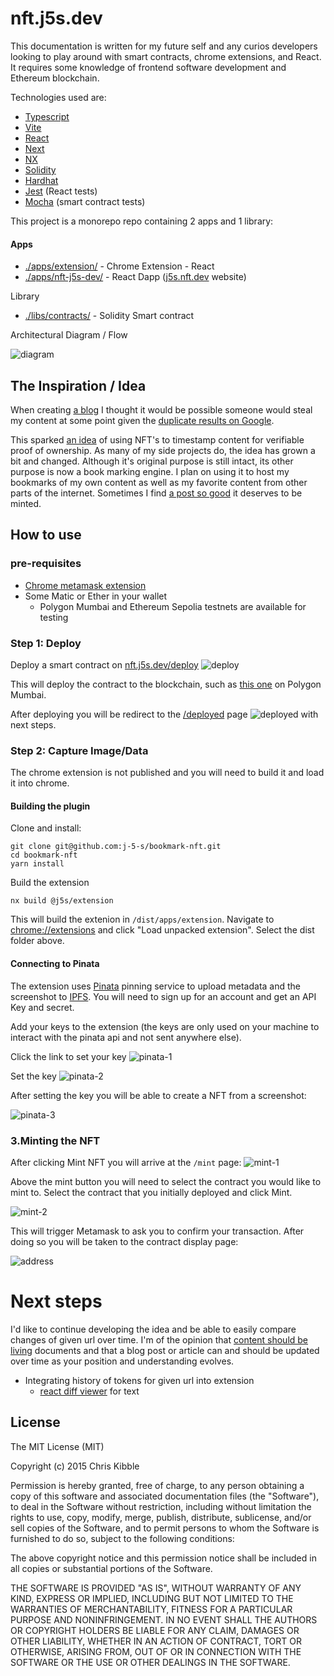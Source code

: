 # nft.j5s.dev

This documentation is written for my future self and any curios developers looking to play around with smart contracts, chrome extensions, and React. It requires some knowledge of frontend software development and Ethereum blockchain.

Technologies used are:

- [Typescript](https://www.typescriptlang.org/)
- [Vite](https://vitejs.dev/)
- [React](https://react.dev/)
- [Next](https://nextjs.org/)
- [NX](https://nx.dev/)
- [Solidity](https://soliditylang.org/)
- [Hardhat](https://hardhat.org/)
- [Jest](https://jestjs.io/) (React tests)
- [Mocha](https://mochajs.org/) (smart contract tests)

This project is a monorepo repo containing 2 apps and 1 library:

#### Apps

- [./apps/extension/](./apps/extension/) - Chrome Extension - React
- [./apps/nft-j5s-dev/](./apps/nft-j5s-dev/) - React Dapp ([j5s.nft.dev](https://nft.j5s.dev/) website)

Library

- [./libs/contracts/](./libs/contracts/) - Solidity Smart contract

Architectural Diagram / Flow

![diagram](docs/nft.j5s.dev.jpg)

## The Inspiration / Idea

When creating [a blog](https://www.j5s.dev/blog) I thought it would be possible someone would steal my content at some point given the [duplicate results on Google](https://www.searchenginejournal.com/google-answers-why-entire-top-10-is-stolen-content/434317/#close).

This sparked [an idea](https://www.j5s.dev/blog/nft-copyright-extension) of using NFT's to timestamp content for verifiable proof of ownership. As many of my side projects do, the idea has grown a bit and changed. Although it's original purpose is still intact, its other purpose is now a book marking engine. I plan on using it to host my bookmarks of my own content as well as my favorite content from other parts of the internet. Sometimes I find [a post so good](https://jacob.energy/hyperstructures.html) it deserves to be minted.

## How to use

### pre-requisites

- [Chrome metamask extension](https://chrome.google.com/webstore/detail/metamask/nkbihfbeogaeaoehlefnkodbefgpgknn)
- Some Matic or Ether in your wallet
  - Polygon Mumbai and Ethereum Sepolia testnets are available for testing

### Step 1: Deploy

Deploy a smart contract on [nft.j5s.dev/deploy](https://nft.j5s.dev/deploy)
![deploy](docs/deploy.png)

This will deploy the contract to the blockchain, such as [this one](https://mumbai.polygonscan.com/address/0x979cee72252fdef80ce7f2563f7cf0fddd3ad2be) on Polygon Mumbai.

After deploying you will be redirect to the [/deployed](https://nft.j5s.dev/deployed?transactionHash=0x354eff21480f9ebe1b0a49d296a86ddcc51744829caecaa1305a061c54aba436&contractAddress=0x979cee72252fdef80ce7f2563f7cf0fddd3ad2be) page
![deployed](./docs/deployed.png) with next steps.

### Step 2: Capture Image/Data

The chrome extension is not published and you will need to build it and load it into chrome.

#### Building the plugin

Clone and install:

```
git clone git@github.com:j-5-s/bookmark-nft.git
cd bookmark-nft
yarn install
```

Build the extension

```
nx build @j5s/extension
```

This will build the extenion in `/dist/apps/extension`.
Navigate to [chrome://extensions](chrome://extensions) and click "Load unpacked extension". Select the dist folder above.

#### Connecting to Pinata

The extension uses [Pinata](https://www.pinata.cloud/) pinning service to upload metadata and the screenshot to [IPFS](https://ipfs.tech/). You will need to sign up for an account and get an API Key and secret.

Add your keys to the extension (the keys are only used on your machine to interact with the pinata api and not sent anywhere else).

Click the link to set your key
![pinata-1](./docs/pinata-1.png)

Set the key
![pinata-2](./docs/pinata-2.png)

After setting the key you will be able to create a NFT from a screenshot:

![pinata-3](./docs/pinata-3.png)

### 3.Minting the NFT

After clicking Mint NFT you will arrive at the `/mint` page:
![mint-1](docs/mint-1.png)

Above the mint button you will need to select the contract you would like to mint to. Select the contract that you initially deployed and click Mint.

![mint-2](./docs/mint-2.png)

This will trigger Metamask to ask you to confirm your transaction. After doing so you will be taken to the contract display page:

![address](./docs/address-1.png)

# Next steps

I'd like to continue developing the idea and be able to easily compare changes of given url over time. I'm of the opinion that [content should be living](https://www.j5s.dev/blog/writing) documents and that a blog post or article can and should be updated over time as your position and understanding evolves.

- Integrating history of tokens for given url into extension
  - [react diff viewer](https://praneshravi.in/react-diff-viewer/) for text

## License

The MIT License (MIT)

Copyright (c) 2015 Chris Kibble

Permission is hereby granted, free of charge, to any person obtaining a copy of this software and associated documentation files (the "Software"), to deal in the Software without restriction, including without limitation the rights to use, copy, modify, merge, publish, distribute, sublicense, and/or sell copies of the Software, and to permit persons to whom the Software is furnished to do so, subject to the following conditions:

The above copyright notice and this permission notice shall be included in all copies or substantial portions of the Software.

THE SOFTWARE IS PROVIDED "AS IS", WITHOUT WARRANTY OF ANY KIND, EXPRESS OR IMPLIED, INCLUDING BUT NOT LIMITED TO THE WARRANTIES OF MERCHANTABILITY, FITNESS FOR A PARTICULAR PURPOSE AND NONINFRINGEMENT. IN NO EVENT SHALL THE AUTHORS OR COPYRIGHT HOLDERS BE LIABLE FOR ANY CLAIM, DAMAGES OR OTHER LIABILITY, WHETHER IN AN ACTION OF CONTRACT, TORT OR OTHERWISE, ARISING FROM, OUT OF OR IN CONNECTION WITH THE SOFTWARE OR THE USE OR OTHER DEALINGS IN THE SOFTWARE.
